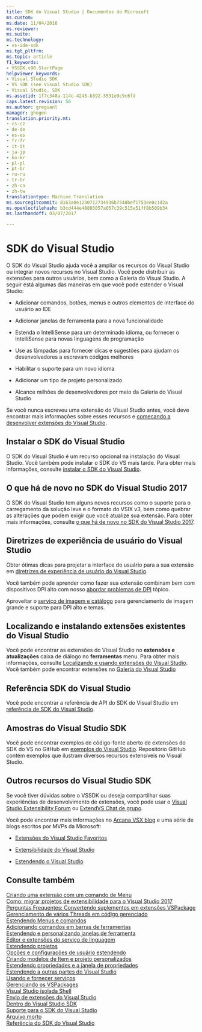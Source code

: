 ```yaml
---
title: SDK do Visual Studio | Documentos do Microsoft
ms.custom: 
ms.date: 11/04/2016
ms.reviewer: 
ms.suite: 
ms.technology:
- vs-ide-sdk
ms.tgt_pltfrm: 
ms.topic: article
f1_keywords:
- VSSDK.v90.StartPage
helpviewer_keywords:
- Visual Studio SDK
- VS SDK (see Visual Studio SDK)
- Visual Studio, SDK
ms.assetid: 1f7c348a-114c-4243-b392-3531e9c9c6fd
caps.latest.revision: 56
ms.author: gregvanl
manager: ghogen
translation.priority.mt:
- cs-cz
- de-de
- es-es
- fr-fr
- it-it
- ja-jp
- ko-kr
- pl-pl
- pt-br
- ru-ru
- tr-tr
- zh-cn
- zh-tw
translationtype: Machine Translation
ms.sourcegitcommit: 8163a0e1230712734936b7548bef1753ee0c1d2a
ms.openlocfilehash: b3cd444e48893057a057c39c515e51ff8b509b34
ms.lasthandoff: 03/07/2017

---
```

# <a name="visual-studio-sdk"></a>SDK do Visual Studio
O SDK do Visual Studio ajuda você a ampliar os recursos do Visual Studio ou integrar novos recursos no Visual Studio. Você pode distribuir as extensões para outros usuários, bem como a Galeria do Visual Studio. A seguir está algumas das maneiras em que você pode estender o Visual Studio:  
  
-   Adicionar comandos, botões, menus e outros elementos de interface do usuário ao IDE  
  
-   Adicionar janelas de ferramenta para a nova funcionalidade  
  
-   Estenda o IntelliSense para um determinado idioma, ou fornecer o IntelliSense para novas linguagens de programação  
  
-   Use as lâmpadas para fornecer dicas e sugestões para ajudam os desenvolvedores a escrevam códigos melhores  
  
-   Habilitar o suporte para um novo idioma  
  
-   Adicionar um tipo de projeto personalizado  
  
-   Alcance milhões de desenvolvedores por meio da Galeria do Visual Studio  
  
 Se você nunca escreveu uma extensão do Visual Studio antes, você deve encontrar mais informações sobre esses recursos e [começando a desenvolver extensões do Visual Studio](../extensibility/starting-to-develop-visual-studio-extensions.md).  
  
## <a name="installing-the-visual-studio-sdk"></a>Instalar o SDK do Visual Studio  
 O SDK do Visual Studio é um recurso opcional na instalação do Visual Studio. Você também pode instalar o SDK do VS mais tarde. Para obter mais informações, consulte [instalar o SDK do Visual Studio](../extensibility/installing-the-visual-studio-sdk.md).  
  
## <a name="whats-new-in-the-visual-studio-2017-sdk"></a>O que há de novo no SDK do Visual Studio 2017  
 O SDK do Visual Studio tem alguns novos recursos como o suporte para o carregamento da solução leve e o formato do VSIX v3, bem como quebrar as alterações que podem exigir que você atualize sua extensão. Para obter mais informações, consulte [o que há de novo no SDK do Visual Studio 2017](../extensibility/what-s-new-in-the-visual-studio-2017-sdk.md).  
  
## <a name="visual-studio-user-experience-guidelines"></a>Diretrizes de experiência de usuário do Visual Studio  
 Obter ótimas dicas para projetar a interface do usuário para a sua extensão em [diretrizes de experiência de usuário do Visual Studio](../extensibility/ux-guidelines/visual-studio-user-experience-guidelines.md).  
  
 Você também pode aprender como fazer sua extensão combinam bem com dispositivos DPI alto com nosso [abordar problemas de DPI](../extensibility/addressing-dpi-issues2.md) tópico.  
  
 Aproveitar o [serviço de imagem e catálogo](../extensibility/image-service-and-catalog.md) para gerenciamento de imagem grande e suporte para DPI alto e temas.  
  
## <a name="finding-and-installing-existing-visual-studio-extensions"></a>Localizando e instalando extensões existentes do Visual Studio  
 Você pode encontrar as extensões do Visual Studio no **extensões e atualizações** caixa de diálogo no **ferramentas** menu. Para obter mais informações, consulte [Localizando e usando extensões do Visual Studio](../ide/finding-and-using-visual-studio-extensions.md). Você também pode encontrar extensões no [Galeria do Visual Studio](https://visualstudiogallery.msdn.microsoft.com/)  
  
## <a name="visual-studio-sdk-reference"></a>Referência SDK do Visual Studio  
 Você pode encontrar a referência de API do SDK do Visual Studio em [referência de SDK do Visual Studio](../extensibility/visual-studio-sdk-reference.md).  
  
## <a name="visual-studio-sdk-samples"></a>Amostras do Visual Studio SDK  
 Você pode encontrar exemplos de código-fonte aberto de extensões do SDK do VS no GitHub em [exemplos do Visual Studio](https://aka.ms/vs2015sdksamples). Repositório GitHub contém exemplos que ilustram diversos recursos extensíveis no Visual Studio.  
  
## <a name="other-visual-studio-sdk-resources"></a>Outros recursos do Visual Studio SDK  
 Se você tiver dúvidas sobre o VSSDK ou deseja compartilhar suas experiências de desenvolvimento de extensões, você pode usar o [Visual Studio Extensibility Forum](https://social.msdn.microsoft.com/Forums/vstudio/home?forum=vsx) ou [ExtendVS Chat de grupo](https://gitter.im/Microsoft/extendvs).  
  
 Você pode encontrar mais informações no [Arcana VSX blog](http://blogs.msdn.com/b/vsx/) e uma série de blogs escritos por MVPs da Microsoft:  
  
-   [Extensões do Visual Studio Favoritos](http://geekswithblogs.net/sdorman/archive/2014/10/05/favorite-visual-studio-extensions.aspx)  
  
-   [Extensibilidade do Visual Studio](http://www.visualstudioextensibility.com/overview/vs/)  
  
-   [Estendendo o Visual Studio](http://blog.slaks.net/2013-10-18/extending-visual-studio-part-1-getting-started/)  
  
## <a name="see-also"></a>Consulte também  
 [Criando uma extensão com um comando de Menu](../extensibility/creating-an-extension-with-a-menu-command.md)   
 [Como: migrar projetos de extensibilidade para o Visual Studio 2017](../extensibility/how-to-migrate-extensibility-projects-to-visual-studio-2017.md)   
 [Perguntas Frequentes: Convertendo suplementos em extensões VSPackage](../extensibility/faq-converting-add-ins-to-vspackage-extensions.md)   
 [Gerenciamento de vários Threads em código gerenciado](../extensibility/managing-multiple-threads-in-managed-code.md)   
 [Estendendo Menus e comandos](../extensibility/extending-menus-and-commands.md)   
 [Adicionando comandos em barras de ferramentas](../extensibility/adding-commands-to-toolbars.md)   
 [Estendendo e personalizando janelas de ferramenta](../extensibility/extending-and-customizing-tool-windows.md)   
 [Editor e extensões do serviço de linguagem](../extensibility/editor-and-language-service-extensions.md)   
 [Estendendo projetos](../extensibility/extending-projects.md)   
 [Opções e configurações de usuário estendendo](../extensibility/extending-user-settings-and-options.md)   
 [Criando modelos de Item e projeto personalizados](../extensibility/creating-custom-project-and-item-templates.md)   
 [Estendendo propriedades e a janela de propriedades](../extensibility/extending-properties-and-the-property-window.md)   
 [Estendendo a outras partes do Visual Studio](../extensibility/extending-other-parts-of-visual-studio.md)   
 [Usando e fornecer serviços](../extensibility/using-and-providing-services.md)   
 [Gerenciando os VSPackages](../extensibility/managing-vspackages.md)   
 [Visual Studio isolada Shell](../extensibility/visual-studio-isolated-shell.md)   
 [Envio de extensões do Visual Studio](../extensibility/shipping-visual-studio-extensions.md)   
 [Dentro do Visual Studio SDK](../extensibility/internals/inside-the-visual-studio-sdk.md)   
 [Suporte para o SDK do Visual Studio](../extensibility/support-for-the-visual-studio-sdk.md)   
 [Arquivo morto](../extensibility/archive.md)   
 [Referência do SDK do Visual Studio](../extensibility/visual-studio-sdk-reference.md)
